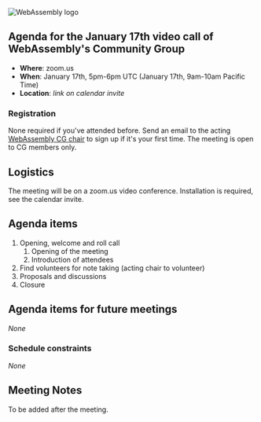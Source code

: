 ![WebAssembly logo](/images/WebAssembly.png)

## Agenda for the January 17th video call of WebAssembly's Community Group

- **Where**: zoom.us
- **When**: January 17th, 5pm-6pm UTC (January 17th, 9am-10am Pacific Time)
- **Location**: *link on calendar invite*

### Registration

None required if you've attended before. Send an email to the acting [WebAssembly CG chair](mailto:webassembly-cg-chair@chromium.org)
to sign up if it's your first time. The meeting is open to CG members only.

## Logistics

The meeting will be on a zoom.us video conference.
Installation is required, see the calendar invite.

## Agenda items

1. Opening, welcome and roll call
    1. Opening of the meeting
    1. Introduction of attendees
1. Find volunteers for note taking (acting chair to volunteer)
1. Proposals and discussions
1. Closure

## Agenda items for future meetings

*None*

### Schedule constraints

*None*

## Meeting Notes

To be added after the meeting.
